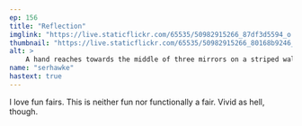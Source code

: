 ```yaml
---
ep: 156
title: "Reflection"
imglink: "https://live.staticflickr.com/65535/50982915266_87df3d5594_o.jpg"
thumbnail: "https://live.staticflickr.com/65535/50982915266_80168b9246_q.jpg"
alt: >
    A hand reaches towards the middle of three mirrors on a striped wall. The middle mirror reflects their hand, but features an eerily long, thin figure. On either side, the other mirrors feature warped and unclear silhouettes matching the shape of the frames; the left wavy and wiggly, the right wide and broad.
name: "serhawke"
hastext: true
---
```

I love fun fairs. This is neither fun nor functionally a fair. Vivid as hell, though.
